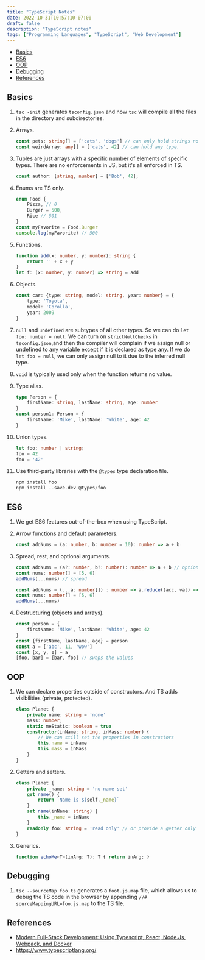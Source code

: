 ```yaml
---
title: "TypeScript Notes"
date: 2022-10-31T10:57:10-07:00
draft: false
description: "TypeScript notes"
tags: ["Programming Languages", "TypeScript", "Web Development"]
---
```


* [Basics](#basics)
* [ES6](#es6)
* [OOP](#oop)
* [Debugging](#debugging)
* [References](#references)

## Basics

1. `tsc -init` generates `tsconfig.json` and now `tsc` will compile all the files in the directory and subdirectories.

2. Arrays.

    ```ts
    const pets: string[] = ['cats', 'dogs'] // can only hold strings now.
    const weirdArray: any[] = ['cats', 42] // can hold any type.
    ```

3. Tuples are just arrays with a specific number of elements of specific types. There are no enforcements in JS, but it's all enforced in TS.

    ```ts
    const author: [string, number] = ['Bob', 42];
    ```

4. Enums are TS only.

    ```ts
    enum Food {
        Pizza, // 0
        Burger = 500,
        Rice // 501
    }
    const myFavorite = Food.Burger
    console.log(myFavorite) // 500
    ```

5. Functions.

    ```ts
    function add(x: number, y: number): string {
        return '' + x + y
    }
    let f: (x: number, y: number) => string = add
    ```

6. Objects.

    ```ts
    const car: {type: string, model: string, year: number} = {
        type: 'Toyota',
        model: 'Corolla',
        year: 2009
    }
    ```

7. `null` and `undefined` are subtypes of all other types. So we can do `let foo: number = null`. We can turn on `strictNullChecks` in `tsconfig.json`,and then the compiler will complain if we assign null or undefined to any variable except if it is declared as type any. If we do `let foo = null`, we can only assign null to it due to the inferred null type.

8. `void` is typically used only when the function returns no value.

9. Type alias.

    ```ts
    type Person = {
        firstName: string, lastName: string, age: number
    }
    const person1: Person = {
        firstName: 'Mike', lastName: 'White', age: 42
    }
    ```

10. Union types.

    ```ts
    let foo: number | string;
    foo = 42
    foo = '42'
    ```

11. Use third-party libraries with the `@types` type declaration file.

    ```ts
    npm install foo
    npm install --save-dev @types/foo
    ```

## ES6

1. We get ES6 features out-of-the-box when using TypeScript.

2. Arrow functions and default parameters.

    ```ts
    const addNums = (a: number, b: number = 10): number => a + b
    ```

3. Spread, rest, and optional arguments.

    ```ts
    const addNums = (a?: number, b?: number): number => a + b // optional arguments
    const nums: number[] = [5, 6]
    addNums(...nums) // spread
    ```

    ```ts
    const addNums = (...a: number[]) : number => a.reduce((acc, val) => acc + val) // rest
    const nums: number[] = [5, 6]
    addNums(...nums)
    ```

4. Destructuring (objects and arrays).

    ```ts
    const person = {
        firstName: 'Mike', lastName: 'White', age: 42
    }
    const {firstName, lastName, age} = person
    const a = ['abc', 11, 'wow']
    const [x, y, z] = a
    [foo, bar] = [bar, foo] // swaps the values
    ```

## OOP

1. We can declare properties outside of constructors. And TS adds visibilities (private, protected).

    ```ts
    class Planet {
        private name: string = 'none'
        mass: number;
        static meStatic: boolean = true
        constructor(inName: string, inMass: number) {
            // We can still set the properties in constructors
            this.name = inName
            this.mass = inMass
        }
    }
    ```

2. Getters and setters.

    ```ts
    class Planet {
        private _name: string = 'no name set'
        get name() {
            return `Name is ${self._name}`
        }
        set name(inName: string) {
            this._name = inName
        }
        readonly foo: string = 'read only' // or provide a getter only to make it read-only
    }
    ```

3. Generics.

    ```ts
    function echoMe<T>(inArg: T): T { return inArg; }
    ```

## Debugging

1. `tsc --sourceMap foo.ts` generates a `foot.js.map` file, which allows us to debug the TS code in the browser by appending `//# sourceMappingURL=foo.js.map` to the TS file.

## References

* [Modern Full-Stack Development: Using Typescript, React, Node.Js, Webpack, and Docker](https://www.goodreads.com/book/show/50698873-modern-full-stack-development)
* <https://www.typescriptlang.org/>

